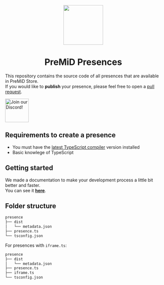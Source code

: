 <div align="center">
    <img src="https://avatars3.githubusercontent.com/u/46326568?s=400&amp;u=15e4a4988014780288d30ffb969fd1569fec23e6&amp;v=4" width="128px" style="max-width:100%;">
    <h1>PreMiD Presences</h1>
</div>

This repository contains the source code of all presences that are available in PreMiD Store.  
If you would like to <strong>publish</strong> your presence, please feel free to open a <a href="https://github.com/PreMiD/Presences/pulls">pull request</a>.

<div align="left">
    <a target="_blank" href="https://discord.premid.app/" title="Join our Discord!">
        <img  src="https://discordapp.com/api/guilds/493130730549805057/widget.png?style=banner2" height="76px" draggable="false" alt="Join our Discord!">
    </a>
</div>

## Requirements to create a presence

- You must have the [latest TypeScript compiler](https://www.typescriptlang.org/#download-links) version installed
- Basic knowlege of TypeScript

## Getting started

We made a documentation to make your development process a little bit better and faster.  
You can see it [**here**](https://docs.premid.app/dev/presence).

## Folder structure

```bash
presence
├── dist
│   └── metadata.json
├── presence.ts
└── tsconfig.json
```

For presences with ``iframe.ts``:
```bash
presence
├── dist
│   └── metadata.json
├── presence.ts
├── iframe.ts
└── tsconfig.json
```
